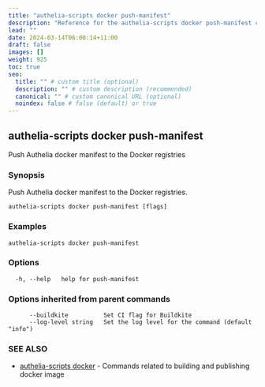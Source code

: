 ```yaml
---
title: "authelia-scripts docker push-manifest"
description: "Reference for the authelia-scripts docker push-manifest command."
lead: ""
date: 2024-03-14T06:00:14+11:00
draft: false
images: []
weight: 925
toc: true
seo:
  title: "" # custom title (optional)
  description: "" # custom description (recommended)
  canonical: "" # custom canonical URL (optional)
  noindex: false # false (default) or true
---
```


## authelia-scripts docker push-manifest

Push Authelia docker manifest to the Docker registries

### Synopsis

Push Authelia docker manifest to the Docker registries.

```
authelia-scripts docker push-manifest [flags]
```

### Examples

```
authelia-scripts docker push-manifest
```

### Options

```
  -h, --help   help for push-manifest
```

### Options inherited from parent commands

```
      --buildkite          Set CI flag for Buildkite
      --log-level string   Set the log level for the command (default "info")
```

### SEE ALSO

* [authelia-scripts docker](authelia-scripts_docker.md)	 - Commands related to building and publishing docker image

